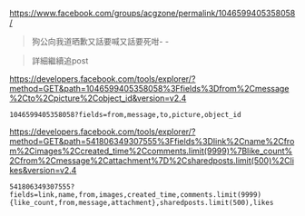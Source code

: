 https://www.facebook.com/groups/acgzone/permalink/1046599405358058/
>狗公向我道晒歉又話要喊又話要死咁- -

>詳細繼續追post

https://developers.facebook.com/tools/explorer/?method=GET&path=1046599405358058%3Ffields%3Dfrom%2Cmessage%2Cto%2Cpicture%2Cobject_id&version=v2.4
```
1046599405358058?fields=from,message,to,picture,object_id
```

https://developers.facebook.com/tools/explorer/?method=GET&path=541806349307555%3Ffields%3Dlink%2Cname%2Cfrom%2Cimages%2Ccreated_time%2Ccomments.limit(9999)%7Blike_count%2Cfrom%2Cmessage%2Cattachment%7D%2Csharedposts.limit(500)%2Clikes&version=v2.4
```
541806349307555?fields=link,name,from,images,created_time,comments.limit(9999){like_count,from,message,attachment},sharedposts.limit(500),likes
```